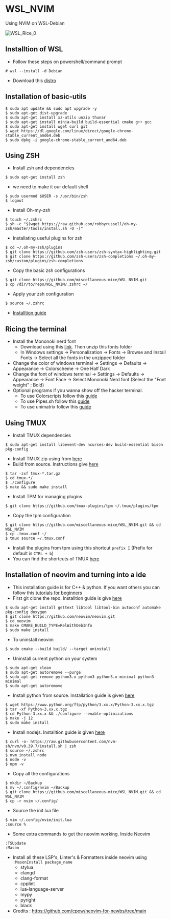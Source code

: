 # WSL_NVIM
Using NVIM on WSL-Debian

![WSL_Rice_0](https://github.com/miscellaneous-mice/WSL_NVIM/assets/79500624/acc12c67-d56a-40f7-8ab3-9f65dd466e7d)

## Installtion of WSL
- Follow these steps on powershell/command prompt
```
# wsl --install -d Debian
```
- Download this [distro](https://apps.microsoft.com/detail/9MSVKQC78PK6?hl=en-US&gl=US)

## Installation of basic-utils
```
$ sudo apt update && sudo apt upgrade -y
$ sudo apt-get dist-upgrade
$ sudo apt-get install xz-utils unzip thunar
$ sudo apt-get install ninja-build build-essential cmake g++ gcc
$ sudo apt-get install wget curl git
$ wget https://dl.google.com/linux/direct/google-chrome-stable_current_amd64.deb
$ sudo dpkg -i google-chrome-stable_current_amd64.deb
```

## Using ZSH
- Install zsh and dependencies
```
$ sudo apt-get install zsh
```
- we need to make it our default shell
```
$ sudo usermod $USER -s /usr/bin/zsh
$ logout
```
- Install Oh-my-zsh
```
$ touch ~/.zshrc
$ sh -c "$(wget https://raw.github.com/robbyrussell/oh-my-zsh/master/tools/install.sh -O -)"
```
- Installating useful plugins for zsh
```
$ cd ~/.oh-my-zsh/plugins
$ git clone https://github.com/zsh-users/zsh-syntax-highlighting.git
$ git clone https://github.com/zsh-users/zsh-completions ~/.oh-my-zsh/custom/plugins/zsh-completions
```
- Copy the basic zsh configurations
```
$ git clone https://github.com/miscellaneous-mice/WSL_NVIM.git
$ cp /dir/to/repo/WSL_NVIM/.zshrc ~/
```
- Apply your zsh configuration
```
$ source ~/.zshrc
```
- [Installtion guide](https://computingforgeeks.com/how-to-install-and-configure-zsh-shell-on-linux/?expand_article=1)

## Ricing the terminal
- Install the Mononoki nerd font
  - Download using this [link](https://github.com/ryanoasis/nerd-fonts/releases/download/v3.1.1/Mononoki.zip). Then unzip this fonts folder
  - In Windows settings -> Personalization -> Fonts -> Browse and Install Fonts -> Select all the fonts in the unzipped folder
- Change the color of windows terminal -> Settings -> Defaults -> Appearance -> Colorscheme -> One Half Dark
- Change the font of windows terminal -> Settings -> Defaults -> Appearance -> Font Face -> Select Mononoki Nerd font (Select the "Font weight" : Bold)
- Optional programs if you wanna show off the hacker terminal.
  - To use Colorscripts follow this [guide](https://gitlab.com/dwt1/shell-color-scripts)
  - To use Pipes.sh follow this [guide](https://github.com/pipeseroni/pipes.sh#contents)
  - To use unimatrix follow this [guide](https://github.com/will8211/unimatrix)

## Using TMUX
- Install TMUX dependencies
```
$ sudo apt-get install libevent-dev ncurses-dev build-essential bison pkg-config
```
- Install TMUX zip using from [here](https://github.com/tmux/tmux/releases)
- Build from source. Instructions give [here](https://github.com/tmux/tmux/wiki/Installing)
```
$ tar -zxf tmux-*.tar.gz
$ cd tmux-*/
$ ./configure
$ make && sudo make install
```
- Install TPM for managing plugins
```
$ git clone https://github.com/tmux-plugins/tpm ~/.tmux/plugins/tpm
```
- Copy the tpm configuration
```
$ git clone https://github.com/miscellaneous-mice/WSL_NVIM.git && cd WSL_NVIM
$ cp .tmux.conf ~/
$ tmux source ~/.tmux.conf
```
- Install the plugins from tpm using this shortcut ```prefix I``` (Prefix for default is ```CTRL + b```)
- You can find the shortcuts of TMUX [here](https://www.redhat.com/sysadmin/introduction-tmux-linux)

## Installation of neovim and turning into a ide
- This installation guide is for C++ & python. If you want others you can follow this [tutorials for beginners](https://www.youtube.com/playlist?list=PLsz00TDipIffreIaUNk64KxTIkQaGguqn)
- First git clone the repo. Installtion guide is give [here](https://github.com/neovim/neovim/blob/master/INSTALL.md#install-from-source)
```
$ sudo apt-get install gettext libtool libtool-bin autoconf automake pkg-config doxygen
$ git clone https://github.com/neovim/neovim.git
$ cd neovim
$ make CMAKE_BUILD_TYPE=RelWithDebInfo
$ sudo make install
```
- To uninstall neovim
```
$ sudo cmake --build build/ --target uninstall
```
- Uninstall current python on your system
```
$ sudo apt-get clean
$ sudo apt-get autoremove --purge
$ sudo apt-get remove python3.x python3 python3.x-minimal python3-minimal
$ sudo apt-get autoremove
```
- Install python from source. Installation guide is given [here](https://itslinuxfoss.com/how-to-install-python-on-debian-12/)
```
$ wget https://www.python.org/ftp/python/3.xx.x/Python-3.xx.x.tgz
$ tar -xf Python-3.xx.x.tgz
$ cd Python-3.xx.x && ./configure --enable-optimizations
$ make -j 12
$ sudo make install
```
- Install nodejs. Installtion guide is given [here](https://www.rosehosting.com/blog/how-to-install-node-js-and-npm-on-debian-11/)
```
$ curl -o- https://raw.githubusercontent.com/nvm-sh/nvm/v0.39.7/install.sh | zsh
$ source ~/.zshrc
$ nvm install node
$ node -v
$ npm -v
```
- Copy all the configurations
```
$ mkdir ~/Backup
$ mv ~/.config/nvim ~/Backup
$ git clone https://github.com/miscellaneous-mice/WSL_NVIM.git && cd WSL_NVIM
$ cp -r nvim ~/.config/
```
- Source the init.lua file
```
$ vim ~/.config/nvim/init.lua
:source %
```
- Some extra commands to get the neovim working. Inside Neovim
```
:TSUpdate
:Mason
```
- Install all these LSP's, Linter's & Formatters inside neovim using ```:MasonInstall package_name```
  - stylua
  - clangd
  - clang-format
  - cpplint
  - lua-language-server
  - mypy
  - pyright
  - black
- Credits : https://github.com/cpow/neovim-for-newbs/tree/main
